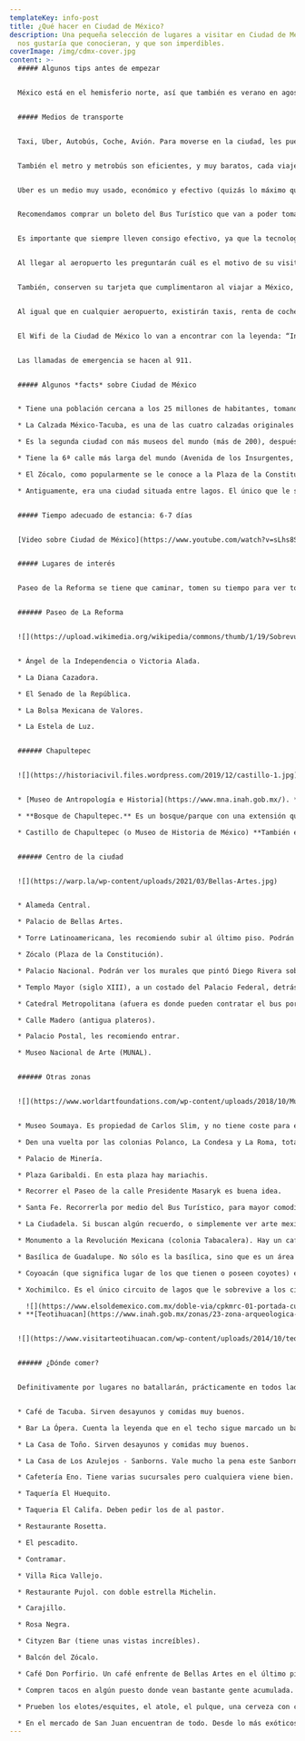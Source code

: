 ```yaml
---
templateKey: info-post
title: ¿Qué hacer en Ciudad de México?
description: Una pequeña selección de lugares a visitar en Ciudad de México que
  nos gustaría que conocieran, y que son imperdibles.
coverImage: /img/cdmx-cover.jpg
content: >-
  ##### Algunos tips antes de empezar


  México está en el hemisferio norte, así que también es verano en agosto. Verano suele ser la época en la que más llueve (así que deberán llevar paraguas sí o sí). En Ciudad de México las temperaturas máximas serán de 23ºc y mínimas de 12ºc. Sin embargo, las playas y el norte del país será muy cálido, tal como en España.


  ##### Medios de transporte


  Taxi, Uber, Autobús, Coche, Avión. Para moverse en la ciudad, les puedo recomendar 100% que caminen lo más posible, tanto en la zona centro, como en Paseo de la Reforma, Centro Histórico, Chapultepec e Insurgentes. 


  También el metro y metrobús son eficientes, y muy baratos, cada viaje cuesta 0,40 centavos de euro. Existen ciclovías, por si gustan hacer turismo en bici. Los domingos cierran Paseo de la Reforma, toda la mañana hasta las 13:00 hrs.


  Uber es un medio muy usado, económico y efectivo (quizás lo máximo que vayan a pagar son 10 euros, y lo pueden compartir con otras 3 personas). Así que les recomiendo que bajen la aplicación y la tengan vinculada con su tarjeta de crédito/débito. 


  Recomendamos comprar un boleto del Bus Turístico que van a poder tomar desde el inicio, en el Zócalo. Este autobús los llevará a todos los sitios de interés, y les servirá como taxi durante dos días (yo recomiendo que sean dos circuitos, tanto el que pasa por Santa Fe, como el que pasa por Coyoacán, y hagan las paradas que mejor consideren). Podrán visitar los sitios más importantes, y volver a abordar el bus, usando éste como taxi. Pueden ver toda la explicación en este link:[](https://www.civitatis.com/es/ciudad-de-mexico/autobus-turistico-mexico/#:~:text=El%20autob%C3%BAs%20tur%C3%ADstico%20de%20Ciudad,entre%20otros%20lugares%20de%20inter%C3%A9s.) [Bus Turístico.](https://www.civitatis.com/es/ciudad-de-mexico/autobus-turistico-mexico/#:~:text=El%20autob%C3%BAs%20tur%C3%ADstico%20de%20Ciudad,entre%20otros%20lugares%20de%20inter%C3%A9s.)


  Es importante que siempre lleven consigo efectivo, ya que la tecnología a última hora puede fallar.


  Al llegar al aeropuerto les preguntarán cuál es el motivo de su visita, tiempo de estancia, y muy probablemente cuál es la dirección del hotel, o sitio en el que se piensan hospedar. Así que tengan a la mano esta información. 


  También, conserven su tarjeta que cumplimentaron al viajar a México, la FMM (Forma Migratoria Múltiple), que se obtiene a bordo en el avión del sitio de origen (España), en el mismo punto de entrada (aeropuerto de México), o en línea en el siguiente enlace de internet: <https://www.inm.gob.mx/fmme/publico/solicitud.html> esta FMM tendrán que regresarla al momento de embarcar en el vuelo de vuelta, si no, no les dejarán volar.


  Al igual que en cualquier aeropuerto, existirán taxis, renta de coche, autobús, etc. Pueden sacar dinero de los cajeros sin problema, en el aeropuerto (una comisión de 5€ es lo que puede cobrarles, pero básicamente eso es lo que cobran en las casas de cambio o bancos).


  El Wifi de la Ciudad de México lo van a encontrar con la leyenda: “Internet para todos” y funciona bien. Sólo que deben permanecer más bien estáticos en el punto que quieran hacer una búsqueda o utilizar Whatsapp. Si van en un coche o metro, se les desconectará fácilmente.


  Las llamadas de emergencia se hacen al 911.


  ##### Algunos *facts* sobre Ciudad de México


  * Tiene una población cercana a los 25 millones de habitantes, tomando en cuenta toda el área metropolitana (Ciudad de México y Estado de México). Se encuentra a 2250 metros sobre el nivel del mar.

  * La Calzada México-Tacuba, es una de las cuatro calzadas originales que fueron construidas por los mexicas[](https://es.wikipedia.org/wiki/Mexicas "Mexicas"), cuya función principal era comunicar a México-Tenochtitlan, situada en el Lago de Texcoco.

  * Es la segunda ciudad con más museos del mundo (más de 200), después de Londres, así que hay para todos los gustos.

  * Tiene la 6ª calle más larga del mundo (Avenida de los Insurgentes, con 29 km.). Si la quieren recorrer, vale mucho la pena.

  * El Zócalo, como popularmente se le conoce a la Plaza de la Constitución, es la plaza más grande de América, y la segunda más grande del mundo, después de la Plaza Roja, de Moscú. Comer en alguno de los restaurantes con terraza, recorrer la calle Madero, visitar la catedral, y si es posible, entrar a Palacio de Gobierno.

  * Antiguamente, era una ciudad situada entre lagos. El único que le sobrevive es Xochimilco, y se puede visitar, y disfrutar de las trajineras. Está a 1 hora aproximadamente en coche, pero vale la pena. 


  ##### Tiempo adecuado de estancia: 6-7 días


  [Video sobre Ciudad de México](https://www.youtube.com/watch?v=sLhs8SDDd04)


  ##### Lugares de interés


  Paseo de la Reforma se tiene que caminar, tomen su tiempo para ver todo lo que tiene a sus costados, es una de las avenidas más importantes, sino la que más, donde se encuentran muchísimos pasajes históricos, y se puede llegar a varias intersecciones, por ejemplo con el Ángel de la Independencia (no pierdan oportunidad de tomar foto), lleguen hasta el bosque de Chapultepec, y visiten su museo. O bien, lleguen hasta la Calle Juárez, que está al otro extremo, en donde se podrá llegar a la Alameda Central, Bellas Artes, La Torre Latinoamericana, y de allí acceso a calle Madero, que desembocará en el Zócalo, la Catedral Metropolitana y Palacio Nacional.


  ###### Paseo de La Reforma


  ![](https://upload.wikimedia.org/wikipedia/commons/thumb/1/19/Sobrevuelos_CDMX_IMG_5982_%2839488832615%29.jpg/1200px-Sobrevuelos_CDMX_IMG_5982_%2839488832615%29.jpg)


  * Ángel de la Independencia o Victoria Alada.

  * La Diana Cazadora.

  * El Senado de la República. 

  * La Bolsa Mexicana de Valores.

  * La Estela de Luz.


  ###### Chapultepec


  ![](https://historiacivil.files.wordpress.com/2019/12/castillo-1.jpg)


  * [Museo de Antropología e Historia](https://www.mna.inah.gob.mx/). **Este museo es imperdible**. Está aquí la Piedra del Sol y muchísimas piezas de valor histórico.

  * **Bosque de Chapultepec.** Es un bosque/parque con una extensión que casi triplica a la del Central Park de New York, totalmente recomendable que lo paseen sin prisa.

  * Castillo de Chapultepec (o Museo de Historia de México) **También es un museo imperdible. Es el único castillo real de América.**


  ###### Centro de la ciudad


  ![](https://warp.la/wp-content/uploads/2021/03/Bellas-Artes.jpg)


  * Alameda Central.

  * Palacio de Bellas Artes.

  * Torre Latinoamericana, les recomiendo subir al último piso. Podrán ver toda la ciudad, y además los dos volcanes a la distancia, el Popocatépetl y el Iztaccíhuatl.

  * Zócalo (Plaza de la Constitución).

  * Palacio Nacional. Podrán ver los murales que pintó Diego Rivera sobre la historia de México.

  * Templo Mayor (siglo XIII), a un costado del Palacio Federal, detrás de la Catedral Metropolitana.

  * Catedral Metropolitana (afuera es donde pueden contratar el bus por dos días que puede servirles de taxi).

  * Calle Madero (antigua plateros).

  * Palacio Postal, les recomiendo entrar.

  * Museo Nacional de Arte (MUNAL).


  ###### Otras zonas


  ![](https://www.worldartfoundations.com/wp-content/uploads/2018/10/Museo-Soumaya.jpg)


  * Museo Soumaya. Es propiedad de Carlos Slim, y no tiene coste para entrar. La colección es impresionante, además de que el museo es bonito de por sí. Está localizado en la Colonia Polanco.

  * Den una vuelta por las colonias Polanco, La Condesa y La Roma, totalmente recomendables para tomar una copa y comer, así como dar un paseo y descubrir la denominada "Casa de las Brujas", o tocar la cuerda a un coche que funge como monumento a la nostalgia, en la colonia Condesa.

  * Palacio de Minería.

  * Plaza Garibaldi. En esta plaza hay mariachis.

  * Recorrer el Paseo de la calle Presidente Masaryk es buena idea.

  * Santa Fe. Recorrerla por medio del Bus Turístico, para mayor comodidad, ya que está alejada del centro.

  * La Ciudadela. Si buscan algún recuerdo, o simplemente ver arte mexicano, éste es el lugar, no se van a arrepentir.

  * Monumento a la Revolución Mexicana (colonia Tabacalera). Hay un café en lo alto de la cúpula, que les recomiendo.  

  * Basílica de Guadalupe. No sólo es la basílica, sino que es un área bastante grande de jardines y más templos. Es el segundo templo más visitado del mundo, después de la Basílica de San Pedro.

  * Coyoacán (que significa lugar de los que tienen o poseen coyotes) es otra cara de la ciudad, sobre todo su centro. Es una alcaldía de la Ciudad de México, donde se sentirán en un pueblito tranquilo, y muy pintoresco. Aquí está La Casa Azul ([museo de Frida Kahlo](https://www.museofridakahlo.org.mx/es/el-museo/)). Les sugiero que compren sus boletos con tiempo, porque se suele llenar mucho en esta época del año. 

  * Xochimilco. Es el único circuito de lagos que le sobrevive a los cinco que existieron en Ciudad de México. El traslado es de aproximadamente una hora desde el centro de la ciudad. Un paseo en trajineras es obligado, además del buen ambiente que se forma allí. 

    ![](https://www.elsoldemexico.com.mx/doble-via/cpkmrc-01-portada-cuartoscuro_824385_impreso.jpg/ALTERNATES/LANDSCAPE_400/01%20PORTADA%20cuartoscuro_824385_impreso.jpg)
  * **[Teotihuacan](https://www.inah.gob.mx/zonas/23-zona-arqueologica-de-teotihuacan)**  Está a una hora y media aproximadamente desde el centro de Ciudad de México. Se puede ir en bus, ya bien con un tour (Bus Turístico), o bien tomando uno desde la central de autobuses, zona norte. Pueden preguntar por tours directamente en su hotel. La zona arqueológica se encuentra  a una hora y media de la ciudad, dirección noreste. Más o menos se tarda unas ocho horas entre ir, visitar y regresar. Recorran toda la calzada de los muertos, y pidan a un guía que les explique. Si son madrugadores, y llegan allí antes de que salga el sol, podrán subirse en [globo aerostático. ](https://aerodiverti.com.mx/?gclid=Cj0KCQiAi9mPBhCJARIsAHchl1wMZRWZTyXspvjaAtw-WJeN7J16CmSbUzjdE8XkL6LwwzntOi9CLD4aAqP3EALw_wcB)


  ![](https://www.visitarteotihuacan.com/wp-content/uploads/2014/10/teotihuacan_18.jpg)


  ###### ¿Dónde comer?


  Definitivamente por lugares no batallarán, prácticamente en todos lados habrá un puesto, un restaurante, o un local dónde comer, y es complicado que alguno desilusione, ya sea caro, normal o barato. Desde una fonda en la calle con tacos a $5 pesos c/u, o hasta sitios en los que por dos tacos les pueden cobrar $300. Todo es cuestión de presupuestos. 


  * Café de Tacuba. Sirven desayunos y comidas muy buenos.

  * Bar La Ópera. Cuenta la leyenda que en el techo sigue marcado un balazo que Pancho Villa disparó en una de sus visitas. Es muy, muy bonito. Recomiendo los chiles en nogada.

  * La Casa de Toño. Sirven desayunos y comidas muy buenos.

  * La Casa de Los Azulejos - Sanborns. Vale mucho la pena este Sanborns por ser un recinto histórico.

  * Cafetería Eno. Tiene varias sucursales pero cualquiera viene bien.

  * Taquería El Huequito.

  * Taqueria El Califa. Deben pedir los de al pastor.

  * Restaurante Rosetta.

  * El pescadito.

  * Contramar.

  * Villa Rica Vallejo.

  * Restaurante Pujol. con doble estrella Michelin.

  * Carajillo.

  * Rosa Negra.

  * Cityzen Bar (tiene unas vistas increíbles).

  * Balcón del Zócalo.

  * Café Don Porfirio. Un café enfrente de Bellas Artes en el último piso de Sears, es una vista única.

  * Compren tacos en algún puesto donde vean bastante gente acumulada. Si no saben qué pedir pidan la especialidad. Si no les hace demasiado mal el chile, pongan salsa y no huyan ¡inténtenlo!

  * Prueben los elotes/esquites, el atole, el pulque, una cerveza con clamato, enchiladas, mole, chilaquiles, caldo tlalpeño, sopa azteca, menudo, pozole, tamales, tlacoyos, tlayudas, pambazos, y todas las cosas que no conozcan. 

  * En el mercado de San Juan encuentran de todo. Desde lo más exóticos como insectos hasta lo tradicional. También recomendamos el mercado de Coyoacán.
---
```

